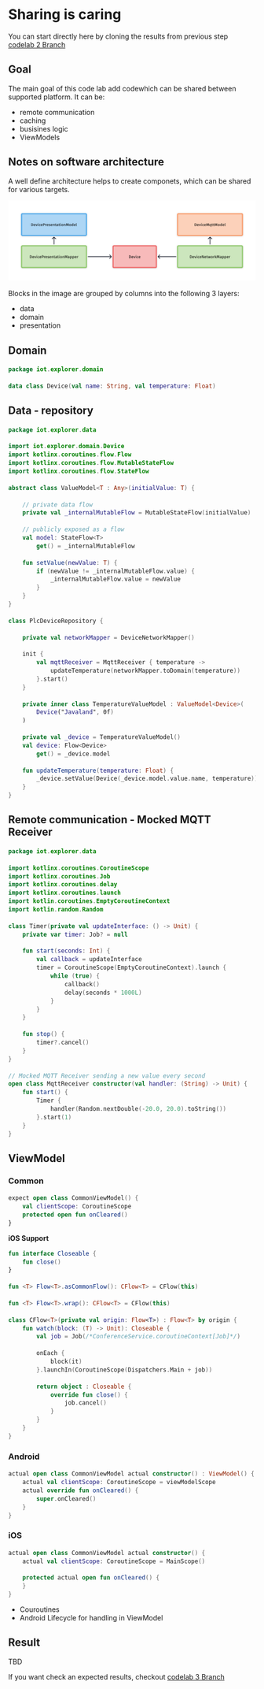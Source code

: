 # Sharing is caring

You can start directly here by cloning the results from previous
step [codelab 2 Branch](https://github.com/michalharakal/kmp-workshop/tree/javaland2023/codelab-2/javaland2023/codelab/iot-explorer)

## Goal
The main goal of this code lab add codewhich can be shared between supported platform. It can be:

* remote communication
* caching
* busisines logic
* ViewModels

## Notes on software architecture

A well define architecture helps to create componets, which can be shared for various targets.

![alt text](clean_code_data.png)

Blocks in the image are grouped by columns into the following 3 layers:

* data
* domain
* presentation

## Domain

```kotlin
package iot.explorer.domain

data class Device(val name: String, val temperature: Float)
```

## Data - repository

```kotlin
package iot.explorer.data

import iot.explorer.domain.Device
import kotlinx.coroutines.flow.Flow
import kotlinx.coroutines.flow.MutableStateFlow
import kotlinx.coroutines.flow.StateFlow

abstract class ValueModel<T : Any>(initialValue: T) {

    // private data flow
    private val _internalMutableFlow = MutableStateFlow(initialValue)

    // publicly exposed as a flow
    val model: StateFlow<T>
        get() = _internalMutableFlow

    fun setValue(newValue: T) {
        if (newValue != _internalMutableFlow.value) {
            _internalMutableFlow.value = newValue
        }
    }
}

class PlcDeviceRepository {

    private val networkMapper = DeviceNetworkMapper()

    init {
        val mqttReceiver = MqttReceiver { temperature ->
            updateTemperature(networkMapper.toDomain(temperature))
        }.start()
    }

    private inner class TemperatureValueModel : ValueModel<Device>(
        Device("Javaland", 0f)
    )

    private val _device = TemperatureValueModel()
    val device: Flow<Device>
        get() = _device.model

    fun updateTemperature(temperature: Float) {
        _device.setValue(Device(_device.model.value.name, temperature))
    }
}
```

## Remote communication - Mocked MQTT Receiver

```kotlin
package iot.explorer.data

import kotlinx.coroutines.CoroutineScope
import kotlinx.coroutines.Job
import kotlinx.coroutines.delay
import kotlinx.coroutines.launch
import kotlin.coroutines.EmptyCoroutineContext
import kotlin.random.Random

class Timer(private val updateInterface: () -> Unit) {
    private var timer: Job? = null

    fun start(seconds: Int) {
        val callback = updateInterface
        timer = CoroutineScope(EmptyCoroutineContext).launch {
            while (true) {
                callback()
                delay(seconds * 1000L)
            }
        }
    }

    fun stop() {
        timer?.cancel()
    }
}

// Mocked MQTT Receiver sending a new value every second
open class MqttReceiver constructor(val handler: (String) -> Unit) {
    fun start() {
        Timer {
            handler(Random.nextDouble(-20.0, 20.0).toString())
        }.start(1)
    }
}
```

## ViewModel

### Common

```kotlin
expect open class CommonViewModel() {
    val clientScope: CoroutineScope
    protected open fun onCleared()
}
```

**iOS Support**
```kotlin
fun interface Closeable {
    fun close()
}

fun <T> Flow<T>.asCommonFlow(): CFlow<T> = CFlow(this)

fun <T> Flow<T>.wrap(): CFlow<T> = CFlow(this)

class CFlow<T>(private val origin: Flow<T>) : Flow<T> by origin {
    fun watch(block: (T) -> Unit): Closeable {
        val job = Job(/*ConferenceService.coroutineContext[Job]*/)

        onEach {
            block(it)
        }.launchIn(CoroutineScope(Dispatchers.Main + job))

        return object : Closeable {
            override fun close() {
                job.cancel()
            }
        }
    }
}
````

### Android

```kotlin
actual open class CommonViewModel actual constructor() : ViewModel() {
    actual val clientScope: CoroutineScope = viewModelScope
    actual override fun onCleared() {
        super.onCleared()
    }
}
```

### iOS

```kotlin
actual open class CommonViewModel actual constructor() {
    actual val clientScope: CoroutineScope = MainScope()

    protected actual open fun onCleared() {
    }
}   
```

* Couroutines
* Android Lifecycle for handling in ViewModel

## Result

TBD

If you want check an expected results,
checkout [codelab 3 Branch](https://github.com/michalharakal/kmp-workshop/tree/javaland2023/codelab-3/javaland2023/codelab/iot-explorer)